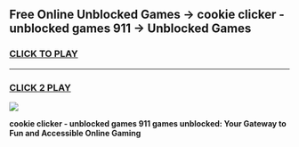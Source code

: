 
## Free Online Unblocked Games → cookie clicker - unblocked games 911 → Unblocked Games
<h3>
<a href="https://premium.freeplayer.one?title=cookie_clicker_-_unblocked_games_911&ref=21F">CLICK TO PLAY</a></h3>
<hr>

<h3>
<a href="https://premium.freeplayer.one?title=cookie_clicker_-_unblocked_games_911&ref=21F">CLICK 2 PLAY</a>
  
</h3>

<a href="https://premium.freeplayer.one?title=cookie_clicker_-_unblocked_games_911&ref=21F/"><img src="https://clearcache.store/games.png"></a>


**cookie clicker - unblocked games 911 games unblocked: Your Gateway to Fun and Accessible Online Gaming**
